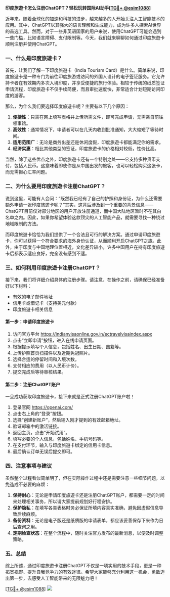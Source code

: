 **印度旅遊卡怎么注册ChatGPT？轻松玩转国际AI助手[[TG💪+ @esim1088](https://t.me/s/esim1088)]**

近年来，随着全球化的加速和科技的进步，越来越多的人开始关注人工智能技术的应用。其中，ChatGPT以其强大的语言理解和生成能力，成为许多人探索AI世界的首选工具。然而，对于一些非英语国家的用户来说，使用ChatGPT可能会遇到一些门槛，比如语言障碍、支付限制等。今天，我们就来聊聊如何通过印度旅遊卡顺利注册并使用ChatGPT。

### 一、什么是印度旅遊卡？

首先，让我们了解一下印度旅遊卡（India Tourism Card）是什么。简单来说，印度旅遊卡是一种专门为前往印度旅游或访问的外国人设计的电子签证服务。它允许持卡者在有效期内多次入境印度，并享受便捷的旅行体验。相较于传统的纸质签证申请流程，印度旅遊卡不仅手续简便，而且审批速度快，非常适合计划短期访问印度的游客。

那么，为什么我们要选择印度旅遊卡呢？主要有以下几个原因：

1. **便捷性**：只需在网上填写表格并上传所需文件，即可完成申请，无需亲自前往领事馆。
2. **高效性**：通常情况下，申请者可以在几天内收到批准通知，大大缩短了等待时间。
3. **适用范围广**：无论是商务出差还是休闲度假，印度旅遊卡都能满足你的需求。
4. **经济实惠**：相比其他类型的签证，印度旅遊卡的价格相对较低，性价比高。

当然，除了这些优点之外，印度旅遊卡还有一个特别之处——它支持多种货币支付，包括人民币。这意味着即使你是从中国出发的旅客，也可以轻松购买这张卡，而无需担心汇率问题。

### 二、为什么要用印度旅遊卡注册ChatGPT？

说到这里，可能有人会问：“既然我已经有了自己的护照和身份证，为什么还需要额外申请一张印度旅遊卡呢？”其实，这背后涉及到一个重要的背景信息——ChatGPT目前仅对部分地区的用户开放注册通道，而中国大陆地区暂时不在其白名单之内。因此，如果你希望体验这款顶尖的人工智能产品，就需要寻找一种绕过地域限制的方法。

而印度旅遊卡恰恰为我们提供了一个合法且可行的解决方案。通过申请印度旅遊卡，你可以获得一个符合要求的海外身份认证，从而顺利开启ChatGPT之旅。此外，由于印度与中国地理位置相近，文化差异较小，许多中国用户在持有印度旅遊卡后都表示适应良好，完全没有感到不适。

### 三、如何利用印度旅遊卡注册ChatGPT？

接下来，我们将详细介绍具体的注册步骤。请注意，在操作之前，请确保已经准备好以下材料：

- 有效的电子邮件地址
- 信用卡或借记卡（支持美元付款）
- 印度旅遊卡相关信息

#### 第一步：申请印度旅遊卡

1. 访问官方平台 https://indianvisaonline.gov.in/ectravelvisaindex.aspx
2. 点击“立即申请”按钮，进入在线申请页面。
3. 根据提示填写个人信息，包括姓名、出生日期、国籍等。
4. 上传护照首页扫描件以及近期免冠照片。
5. 选择合适的停留时间和入境次数。
6. 支付相应的费用（以人民币计价）。
7. 提交完成后等待审核结果。

#### 第二步：注册ChatGPT账户

一旦成功获取印度旅遊卡，接下来就是正式注册ChatGPT账户啦！

1. 登录官网 https://openai.com/
2. 点击右上角的“登录”按钮。
3. 选择“创建新账户”，然后输入刚才提到的有效邮箱地址。
4. 验证邮箱中的激活链接。
5. 返回主页，点击“开始试用”。
6. 填写必要的个人信息，包括姓名、手机号码等。
7. 在支付环节，输入与印度旅遊卡绑定的信用卡信息。
8. 最后确认订单无误后提交即可。

### 四、注意事项与建议

虽然整个过程看似简单明了，但在实际操作过程中还是需要注意一些细节问题，以免造成不必要的麻烦：

1. **保持耐心**：无论是申请印度旅遊卡还是注册ChatGPT账户，都需要一定的时间来处理相关事务，所以请大家提前规划好行程安排。
2. **保护隐私**：在填写各类表格时务必保证所填内容真实准确，避免因虚假信息导致后续麻烦。
3. **备份资料**：无论是电子版还是纸质版的申请表单，都应该妥善保存下来作为日后查询之用。
4. **定期检查状态**：在整个流程中，随时关注官方发布的最新消息，以便及时调整策略。

### 五、总结

综上所述，通过印度旅遊卡注册ChatGPT不仅是一项实用的技术手段，更是一种拓宽视野、提升自我竞争力的有效途径。希望大家能够充分利用这一机会，勇敢迈出第一步，去感受人工智能带来的无限魅力吧！

[[TG💪+ @esim1088](https://t.me/s/esim1088)] ![](https://i.postimg.cc/4NQfJmqS/Snipaste-2025-05-13-00-14-12.png)